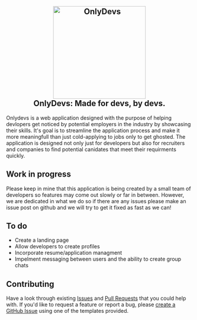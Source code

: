 
<h2 align="center">
    <img height="250" alt="OnlyDevs" src="https://user-images.githubusercontent.com/52933202/179844577-3841cc27-fb13-4089-bcd0-4c641f6c0271.png"/>
    <br>
    OnlyDevs: Made for devs, by devs.
 </h2>

Onlydevs is a web application designed with the purpose of helping devlopers get noticed by potential employers in the industry by showcasing their skills.
It's goal is to streamline the application process and make it more meaningfull than just cold-applying to jobs only to get ghosted.
The application is designed not only just for developers but also for recruiters and companies to find potential canidates that meet their requirments quickly.


## Work in progress

Please keep in mine that this application is being created by a small team of developers so features may come out slowly or far in between. However, we are dedicated in what we do so if there are any issues please make an issue post on github and we will try to get it fixed as fast as we can!

## To do

- Create a landing page
- Allow developers to create profiles
- Incorporate resume/application managment
- Impelment messaging between users and the ability to create group chats


## Contributing

Have a look through existing [Issues](https://github.com/TimJones7/onlydevs/issues) and [Pull Requests](https://github.com/TimJones7/onlydevs/pulls) that you could help with. If you'd like to request a feature or report a bug, please [create a GitHub Issue](https://github.com/TimJones7/onlydevs/issues) using one of the templates provided.
